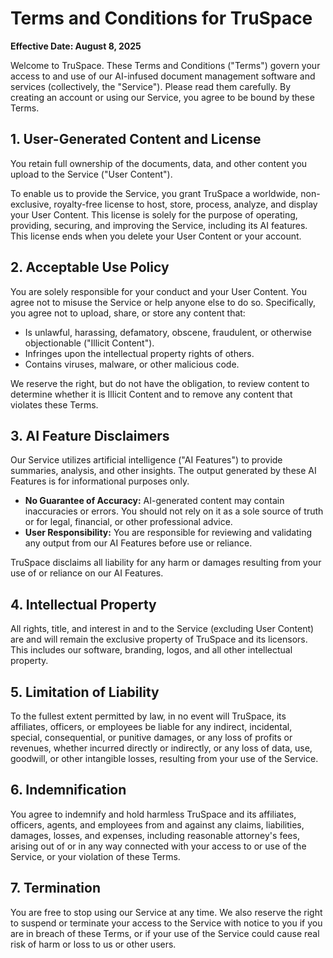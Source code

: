 # Terms and Conditions for TruSpace

**Effective Date: August 8, 2025**

Welcome to TruSpace. These Terms and Conditions ("Terms") govern your access to and use of our AI-infused document management software and services (collectively, the "Service"). Please read them carefully. By creating an account or using our Service, you agree to be bound by these Terms.

## 1. User-Generated Content and License

You retain full ownership of the documents, data, and other content you upload to the Service ("User Content").

To enable us to provide the Service, you grant TruSpace a worldwide, non-exclusive, royalty-free license to host, store, process, analyze, and display your User Content. This license is solely for the purpose of operating, providing, securing, and improving the Service, including its AI features. This license ends when you delete your User Content or your account.

## 2. Acceptable Use Policy

You are solely responsible for your conduct and your User Content. You agree not to misuse the Service or help anyone else to do so. Specifically, you agree not to upload, share, or store any content that:

- Is unlawful, harassing, defamatory, obscene, fraudulent, or otherwise objectionable ("Illicit Content").
- Infringes upon the intellectual property rights of others.
- Contains viruses, malware, or other malicious code.

We reserve the right, but do not have the obligation, to review content to determine whether it is Illicit Content and to remove any content that violates these Terms.

## 3. AI Feature Disclaimers

Our Service utilizes artificial intelligence ("AI Features") to provide summaries, analysis, and other insights. The output generated by these AI Features is for informational purposes only.

- **No Guarantee of Accuracy:** AI-generated content may contain inaccuracies or errors. You should not rely on it as a sole source of truth or for legal, financial, or other professional advice.
- **User Responsibility:** You are responsible for reviewing and validating any output from our AI Features before use or reliance.

TruSpace disclaims all liability for any harm or damages resulting from your use of or reliance on our AI Features.

## 4. Intellectual Property

All rights, title, and interest in and to the Service (excluding User Content) are and will remain the exclusive property of TruSpace and its licensors. This includes our software, branding, logos, and all other intellectual property.

## 5. Limitation of Liability

To the fullest extent permitted by law, in no event will TruSpace, its affiliates, officers, or employees be liable for any indirect, incidental, special, consequential, or punitive damages, or any loss of profits or revenues, whether incurred directly or indirectly, or any loss of data, use, goodwill, or other intangible losses, resulting from your use of the Service.

## 6. Indemnification

You agree to indemnify and hold harmless TruSpace and its affiliates, officers, agents, and employees from and against any claims, liabilities, damages, losses, and expenses, including reasonable attorney's fees, arising out of or in any way connected with your access to or use of the Service, or your violation of these Terms.

## 7. Termination

You are free to stop using our Service at any time. We also reserve the right to suspend or terminate your access to the Service with notice to you if you are in breach of these Terms, or if your use of the Service could cause real risk of harm or loss to us or other users.
